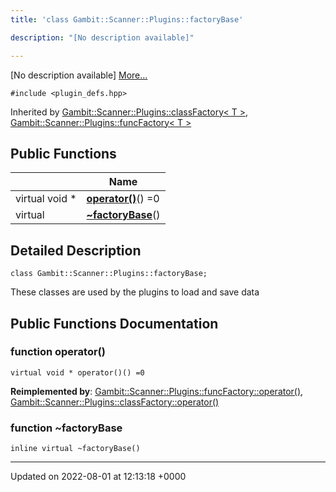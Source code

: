 ```yaml
---
title: 'class Gambit::Scanner::Plugins::factoryBase'

description: "[No description available]"

---
```









[No description available] [More...](#detailed-description)


`#include <plugin_defs.hpp>`

Inherited by [Gambit::Scanner::Plugins::classFactory< T >](/documentation/code/classes/classgambit_1_1scanner_1_1plugins_1_1classfactory/), [Gambit::Scanner::Plugins::funcFactory< T >](/documentation/code/classes/classgambit_1_1scanner_1_1plugins_1_1funcfactory/)

## Public Functions

|                | Name           |
| -------------- | -------------- |
| virtual void * | **[operator()](/documentation/code/classes/classgambit_1_1scanner_1_1plugins_1_1factorybase/#function-operator())**() =0 |
| virtual | **[~factoryBase](/documentation/code/classes/classgambit_1_1scanner_1_1plugins_1_1factorybase/#function-~factorybase)**() |

## Detailed Description

```
class Gambit::Scanner::Plugins::factoryBase;
```


These classes are used by the plugins to load and save data 

## Public Functions Documentation

### function operator()

```
virtual void * operator()() =0
```


**Reimplemented by**: [Gambit::Scanner::Plugins::funcFactory::operator()](/documentation/code/classes/classgambit_1_1scanner_1_1plugins_1_1funcfactory/#function-operator()), [Gambit::Scanner::Plugins::classFactory::operator()](/documentation/code/classes/classgambit_1_1scanner_1_1plugins_1_1classfactory/#function-operator())


### function ~factoryBase

```
inline virtual ~factoryBase()
```


-------------------------------

Updated on 2022-08-01 at 12:13:18 +0000